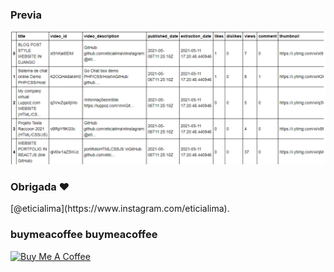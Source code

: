### Previa
 
<img src="git/demo.png?raw=true"/>
 
### Obrigada ❤️
<p>[@eticialima](https://www.instagram.com/eticialima).</p> 
 
###  buymeacoffee buymeacoffee 
<a href="https://www.buymeacoffee.com/leticialima" target="_blank">
  <img src="https://cdn.buymeacoffee.com/buttons/default-red.png" alt="Buy Me A Coffee" height="40" width="170">
</a> 

